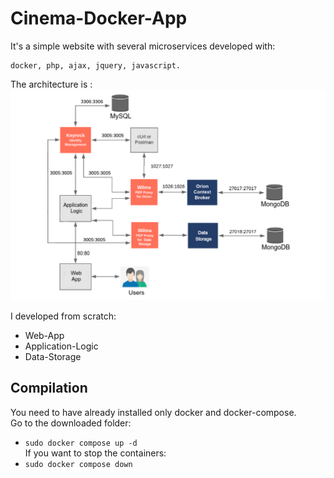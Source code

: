 # Cinema-Docker-App
It's a simple website with several microservices developed with:  
```
docker, php, ajax, jquery, javascript.
```
The architecture is :
![](Architecture.png)


I developed from scratch:  
* Web-App
* Application-Logic  
* Data-Storage

## Compilation
You need to have already installed only docker and docker-compose.\
Go to the downloaded folder:  
* `sudo docker compose up -d`  
If you want to stop the containers:  
* `sudo docker compose down`    

